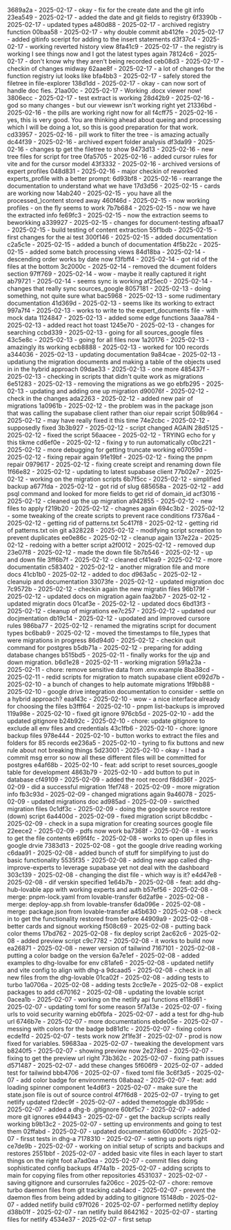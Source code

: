 3689a2a - 2025-02-17 - okay - fix for the create date and the git info
23ea549 - 2025-02-17 - added the date and git fields to registry
6f3390b - 2025-02-17 - updated types
a480d88 - 2025-02-17 - archived registry function
00baa58 - 2025-02-17 - why double commit
ab412fe - 2025-02-17 - added gitinfo sceript for adding to the insert statements
d3f37c4 - 2025-02-17 - working reverted history view
8fa41c9 - 2025-02-17 - the registry is working I see things now and I got the latest types again
78124c6 - 2025-02-17 - don't know why they aren't being recorded
ceb08d3 - 2025-02-17 - checkin of changes midway
62aae8f - 2025-02-17 - a lot of changes for the function registry iut looks like
bfa4bb3 - 2025-02-17 - safely stored the filetree in file-explorer
138d1dd - 2025-02-17 - okay - can now sort of handle doc fies.
21aa00c - 2025-02-17 - Working .docx viewer now!
3806ecc - 2025-02-17 - test extract is working
28d42b9 - 2025-02-16 - god so many changes - but our viewewr isn't working right yet
21336bd - 2025-02-16 - the pills are working right now for all
f4cff75 - 2025-02-16 - yes, this is very good.  You are thinking ahead about queing and processing which I will be doing a lot, so this is good preparation for that work.
cd33957 - 2025-02-16 - pill work to filter the tree - is amazing actually
dc44f39 - 2025-02-16 - archived expert folder analysis
df3da99 - 2025-02-16 - changes tp get the filetree to show
9473d13 - 2025-02-16 - new tree files for script for tree
0fa5705 - 2025-02-16 - added cursor rules for vite and for the cursor model
43f3332 - 2025-02-16 - archived versions of expert profiles
048d831 - 2025-02-16 - major checkin of reworked experts_profile with a better prompt:
6d93bf8 - 2025-02-16 - rearrange the documentation to understand what we have
17d3d56 - 2025-02-15 - cards are working now
14ab240 - 2025-02-15 - you have all the processed_)content stored away
460f46d - 2025-02-15 - now working profiles - on the fly seems to work
7b7b684 - 2025-02-15 - now we have the extracted info
fe69fc3 - 2025-02-15 - now the extraction seems to beworkking
a339927 - 2025-02-15 - changes for document-testing
afbaa17 - 2025-02-15 - build testing of content extraction
55f1bdb - 2025-02-15 - first changes for the ai test
300f146 - 2025-02-15 - added documentation
c2a5c1e - 2025-02-15 - added a bunch of documentation
4f5b22c - 2025-02-15 - added some batch processing views
84d18ba - 2025-02-14 - descending order works by date now
f3fbff4 - 2025-02-14 - got rid of the files at the bottom
3c2000c - 2025-02-14 - removed the dcument folders section
97ff769 - 2025-02-14 - wow - maybe it really captured it right
ab79721 - 2025-02-14 - seems sync is working
af25ec0 - 2025-02-14 - changes that really sync sources_google
8057181 - 2025-02-13 - doing something, not quite sure what
bac5968 - 2025-02-13 - some rudimentary documentation
41d369d - 2025-02-13 - seems like its working to extract
997a7f4 - 2025-02-13 - works to write to the expert_documents file - with mock data
1124847 - 2025-02-13 - added some edge functions
3aaa784 - 2025-02-13 - added react hot toast
1245e70 - 2025-02-13 - changes for searching
ccbd339 - 2025-02-13 - going for all sources_google files
43c5e8c - 2025-02-13 - going for all files now
1a20176 - 2025-02-13 - amazingly its working
ecb8888 - 2025-02-13 - worked for 100 records
a344036 - 2025-02-13 - updating documentation
9a84cae - 2025-02-13 - updatiung the migration documents and making a table of the objects used in in the hybrid approach
09dae33 - 2025-02-13 - one more
485437f - 2025-02-13 - checking in scripts that didn't quite work as migrations
6e51283 - 2025-02-13 - removing the migrations as we go
ebfb295 - 2025-02-13 - updating and adding one up migration
d90076f - 2025-02-12 - check in the changes
ada2263 - 2025-02-12 - added new pair of migrations
1a0961b - 2025-02-12 - the problem was in the package json that was calling the supabase client rather than oiur repair script
508b964 - 2025-02-12 - may have really fixed it this time
74e2cbc - 2025-02-12 - supposedly fixed
3b3b927 - 2025-02-12 - script changed AGAIN
28d5125 - 2025-02-12 - fixed the script
56aacee - 2025-02-12 - TRYING echo for y this tikme
cd6ef0e - 2025-02-12 - fixing y to run automatically
c0bc221 - 2025-02-12 - more debugging for getting truncate working
e07059d - 2025-02-12 - fixing repair again
91e19bf - 2025-02-12 - fixing the pnpm repair
0979617 - 2025-02-12 - fixing create screipt and renaming down file
1f66e82 - 2025-02-12 - updating to latest supabase client
77b02e7 - 2025-02-12 - working on the migration scripts
6b7f5cc - 2025-02-12 - simplified backup
a677fda - 2025-02-12 - got rid of slug
685658a - 2025-02-12 - add psql command and looked for more fields to get rid of domain_id
acf3016 - 2025-02-12 - cleaned up the up migration
a942855 - 2025-02-12 - new files to apply
f219b20 - 2025-02-12 - chagnes again
694c3b2 - 2025-02-12 - some tweaking of the create scripts to prevent race conditions
f7376a4 - 2025-02-12 - getting rid of patterns.txt
5c417f8 - 2025-02-12 - getting rid of patterns.txt oin git
a328228 - 2025-02-12 - modifying script screation to prevent duplicates
ee0e86c - 2025-02-12 - cleanup again
137e22a - 2025-02-12 - redoing with a better script
a2f0012 - 2025-02-12 - removed dup
23e07f8 - 2025-02-12 - made the down file
5b7b546 - 2025-02-12 - up and down file
3ff6b7f - 2025-02-12 - cleaned
cf41ea9 - 2025-02-12 - more documentatin
c583402 - 2025-02-12 - another migration file and more docs
41cb1b0 - 2025-02-12 - added to doc
d963a5c - 2025-02-12 - cleanuip and documentation
33073fe - 2025-02-12 - updated migration doc
7c9572b - 2025-02-12 - checkin again the new migratin files
96b179f - 2025-02-12 - updated docs on migration again
faa2bb7 - 2025-02-12 - updated migratin docs
01caf3e - 2025-02-12 - updated docs
6bd13f3 - 2025-02-12 - cleanup of migrations
ee7c257 - 2025-02-12 - updated our docjmentation
db19c14 - 2025-02-12 - upodated and improved cursore rules
986ba77 - 2025-02-12 - renamed the migratins script for document types
bc6bab9 - 2025-02-12 - moved the timestamps to file_types that were migrations in progress
86d94d0 - 2025-02-12 - checkin quit command for postgres
b5db71a - 2025-02-12 - preparing for adding database changes
b515bd5 - 2025-02-11 - finally works for the ujp and down migration.
b6d1e28 - 2025-02-11 - working migration
591a23a - 2025-02-11 - chore: remove sensitive data from .env.example
8ba38cd - 2025-02-11 - redid scripts for migration to match supabase client
e092d7b - 2025-02-10 - a bunch of changes to help automate migrations
1f9bb88 - 2025-02-10 - google drive integration documentation to consider - settle on a hybrid approach?
eaaf43c - 2025-02-10 - wow - a nice interface already for choosing the files
b3fff64 - 2025-02-10 - pnpm list-backups is improved
119a98e - 2025-02-10 - fixed git ignore
976cb5d - 2025-02-10 - add the updated gitignore
b24b92c - 2025-02-10 - chore: update gitignore to exclude all env files and credentials
43c1fb6 - 2025-02-10 - chore: ignore backup files
978e444 - 2025-02-10 - button works to extract the files and folders for 85 records
ee236a5 - 2025-02-10 - tyring to fix  buttons and new rule about not breaking things
5d23001 - 2025-02-10 - okay - I had a commit msg error so now all these different files will be committed for postgres
e4af68b - 2025-02-10 - feat: add script to reset sources_google table for development
4863b79 - 2025-02-10 - add button to put in database
cf49109 - 2025-02-09 - added the root record
f8dd36f - 2025-02-09 - did a successful migration
1fef748 - 2025-02-09 - more migration info
fb3c93d - 2025-02-09 - changed migrations again
9a46078 - 2025-02-09 - updated migrations doc
ad985ad - 2025-02-09 - swicthed migration files
0c1df3c - 2025-02-09 - doing the google source restore (down) script
6a4400d - 2025-02-09 - fixed migration script
b8cddbc - 2025-02-09 - check in a supa migration for creating sources google file
22eece2 - 2025-02-09 - pdfs now work
ba7368f - 2025-02-08 - it works to get the file contents
e69f4fc - 2025-02-08 - works to open up files in google drvie
7383d13 - 2025-02-08 - got the google drive reading working
c6daa91 - 2025-02-08 - added bunch of stuff for simplifying to just do basic functionality
5535f35 - 2025-02-08 - adding new app called dhg-improve-experts to leverage supabase yet not deal with the dashboard
303c139 - 2025-02-08 - changing the dist file - which way is it?
e4d47e8 - 2025-02-08 - dif verskin specified
1e64b7b - 2025-02-08 - feat: add dhg-hub-lovable app with working experts and auth
b57ef56 - 2025-02-08 - merge: pnpm-lock.yaml from lovable-transfer
6d2af9e - 2025-02-08 - merge: deploy-app.sh from lovable-transfer
6da096e - 2025-02-08 - merge: package.json from lovable-transfer
a45b630 - 2025-02-08 - check in to get the functionality restored from before
44909a9 - 2025-02-08 - better cards and signout working
f508c69 - 2025-02-08 - putting back color thems
17bd762 - 2025-02-08 - fix deploy script
2ac62c6 - 2025-02-08 - added preview script
c9c7782 - 2025-02-08 - it works to build now
ea26871 - 2025-02-08 - newer version of tailwind
7167101 - 2025-02-08 - putting a color badge on the version
6a7e1ef - 2025-02-08 - added examples to dhg-lovalbe for env
c81afe6 - 2025-02-08 - updated netlify and vite config to align with dhg-a
9dcaad5 - 2025-02-08 - check in all new files from the dhg-lovable
01ca02f - 2025-02-08 - adding tests to turbo
1a0706a - 2025-02-08 - adding tests
2cc9e7e - 2025-02-08 - explict packages to add
c670162 - 2025-02-08 - updating the lovable script
0acea1b - 2025-02-07 - working on the netlify api functions
e118d61 - 2025-02-07 - updating toml for some reason
5f7a13e - 2025-02-07 - fixing urls to void security warning
eb0fbfa - 2025-02-07 - add a test for dhg-hub url
6746b7e - 2025-02-07 - more documentations
ebde05e - 2025-02-07 - messing with colors for the badge
bd81d1c - 2025-02-07 - fixing colors
ecde1fd - 2025-02-07 - tests work now
2f1fe3f - 2025-02-07 - prod is now fixed for variables.
59683aa - 2025-02-07 - tweaking the development vars
b8240f5 - 2025-02-07 - showing preview now
2e278ed - 2025-02-07 - fixing to get the preview url right
73b362c - 2025-02-07 - fixing path issues
d571487 - 2025-02-07 - add these changes
5f606f9 - 2025-02-07 - added test for tailwind
bbb4706 - 2025-02-07 - fixed toml file
3c6f3d5 - 2025-02-07 - add color badge for environments
08abaa2 - 2025-02-07 - feat: add loading spinner component
1e4d6f3 - 2025-02-07 - make sure the state.json file is out of source control
4f7f6d8 - 2025-02-07 - trying to get netlify updated
f2dec9f - 2025-02-07 - added themetoggle
db395dc - 2025-02-07 - added a dhg-b .gitignore
60bf5c7 - 2025-02-07 - added more git ignores
e944943 - 2025-02-07 - get the backup scripts really working
b9b13c2 - 2025-02-07 - setting up environments and going to test them
02ffabd - 2025-02-07 - updated documentation
60d00fc - 2025-02-07 - firsst tests in dhg-a
7178310 - 2025-02-07 - setting up ports right
ce7de9b - 2025-02-07 - working on initial setup of scripts and backups and restores
2551bbf - 2025-02-07 - added basic vite files in each layer to start things on the right foot
a7ad0ea - 2025-02-07 - commit files doing sophisticated config backups
4f74a1b - 2025-02-07 - adding scripts to main for copying files from other repositories
4531037 - 2025-02-07 - saving gitignore and cursorrules
fa206cc - 2025-02-07 - chore: remove turbo daemon files from git tracking
cab4acd - 2025-02-07 - prevent the daemon fles from being added by adding to gitignore
15148db - 2025-02-07 - added netlify build
c97f026 - 2025-02-07 - performed netlifty deploy
d38b01f - 2025-02-07 - ran netlify build
8642162 - 2025-02-07 - starting files for netlify
4534e37 - 2025-02-07 - first setup